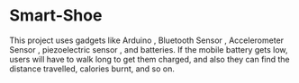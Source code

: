 # Smart-Shoe
This project uses gadgets like Arduino , Bluetooth Sensor , Accelerometer Sensor , piezoelectric sensor , and batteries. If the mobile battery gets low, users will have to walk long to get them charged, and also they can find the distance travelled, calories burnt, and so on.
